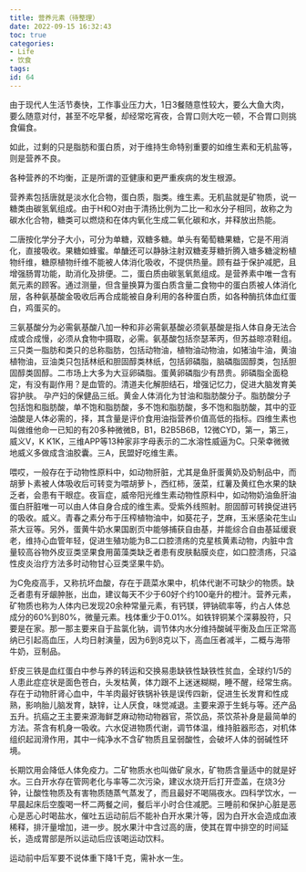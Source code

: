 ```yaml
---
title: 营养元素（待整理）
date: 2022-09-15 16:32:43
toc: true
categories:
- Life
- 饮食
tags:
id: 64
---
```


由于现代人生活节奏快，工作事业压力大，1日3餐随意性较大，要么大鱼大肉，要么随意对付，甚至不吃早餐，却经常吃宵夜，合胃口则大吃一顿，不合胃口则挑食偏食。

如此，过剩的只是脂肪和蛋白质，对于维持生命特别重要的如维生素和无机盐等，则是营养不良。

各种营养的不均衡，正是所谓的亚健康和更严重疾病的发生根源。

营养素包括唐就是淡水化合物，蛋白质，脂类。维生素。无机盐就是矿物质，说一糖类由碳氢氧组成。由于H和O对由于清扬比例为二比一和水分子相同，故称之为碳水化合物，糖类可以燃烧和在体内氧化生成二氧化碳和水，并释放出热能。

二唐按化学分子大小，可分为单糖，双糖多糖。单头有葡萄糖果糖，它是不用消化，直接吸收。果糖如蜂蜜。单醣还可以静脉注射双糖麦芽糖折腾入塘多糖淀粉植物纤维，糖原植物纤维不能被人体消化吸收，不提供热量。顾有益于保护减肥，且增强肠胃功能，助消化及排便。二，蛋白质由碳氢氧氮组成。是营养素中唯一含有氮元素的顾客。通过测量，但含量换算为蛋白质含量二食物中的蛋白质被人体消化层，各种氨基酸金吸收后再合成能被自身利用的各种蛋白质，如各种酶抗体血红蛋白，鸡蛋买的。

三氨基酸分为必需氨基酸八加一种和非必需氨基酸必须氨基酸是指人体自身无法合成或合成慢，必须从食物中摄取，必需。氨基酸包括奈瑟苯丙，但苏益晾凉鞋组。三只类一脂肪和类只的总称脂肪，包括动物油，植物油动物油，如猪油牛油，黄油植物油，豆油类只包括林纸和胆固醇类林纸，包括卵磷脂，脑磷脂固醇类，包括胆固醇类固醇。二市场上大多为大豆卵磷脂。蛋黄卵磷脂少有昂贵。卵磷脂全面稳定，有没有副作用？是血管的。清道夫化解胆结石，增强记忆力，促进大脑发育美容护肤。
孕产妇的保健品三纸。黄金人体消化为甘油和脂肪酸分子。脂肪酸分子包括饱和脂肪酸，单不饱和脂肪酸，多不饱和脂肪酸，多不饱和脂肪酸，其中的亚油酸是人体必需的，择，其含量是评价食用油指营养价值高低的指标。四维生素也叫做维他命一已知的有20多种微微B，B1，B2B5B6B，12微CYD，第一，第三，威义V，K K1K，三维APP等13种家非字母表示的二水溶性威逼为C。只荣幸微微地威义多做成含油胶囊。三A，民盟好吃维生素。

喂哎，一般存在于动物性原料中，如动物肝脏，尤其是鱼肝蛋黄奶及奶制品中，而胡萝卜素被人体吸收后可转变为喂胡萝卜，西红柿，菠菜，红薯及黄红色水果的缺乏者，会患有干眼症。夜盲症，威帝阳光维生素动物性原料中，如动物奶油鱼肝油蛋白肝脏唯一可以由人体自身合成的维生素。受紫外线照射。胆固醇可转换促进钙的吸收。威义。青春之素分布于压榨植物油中，如葵花子，芝麻，玉米感染花生山茶大豆等。另外，蛋黄牛奶水果国剧页中能够捕获自由基，并能综合自由基延缓衰老，维持心血管年轻，促进生殖功能为B二口腔溃疡的克星核黄素动物，内脏中含量较高谷物外皮豆类坚果食用菌藻类缺乏者患有皮肤黏膜炎症，如口腔溃疡，只溢性皮炎治疗方法多时动物甘心豆类坚果牛奶。

为C免疫高手，又称抗坏血酸，存在于蔬菜水果中，机体代谢不可缺少的物质。缺乏者患有牙龈肿胀，出血，建议每天不少于60好个约100毫升的橙汁。营养元素，矿物质也称为人体内已发现20余种常量元素，有钙镁，钾钠硫率等，约占人体总成分的60%到80%，微量元素。栈体重少于0.01%。如铁锌铜某个深募股符，只要是在家。那一那主要来自于盐氯化钠，调节体内水分维持酸碱平衡及血压正常高纳已引起高血压，人均日射演量，因为6到8克以下，高血压者减半，二概与海带牛奶，豆制品。

虾皮三铁是血红蛋白中参与养的转运和交换易患缺铁性缺铁性贫血，全球约1/5的人患此症症状是面色苍白，头发枯黄，体力跟不上迷迷糊糊，睡不醒，经常生病。存在于动物肝肾心血中，牛羊肉最好铁锅补铁是误传四新，促进生长发育和性成熟，影响胎儿脑发育，缺锌，让人厌食，味觉减退。主要来源于生蚝与等。还产品五升。抗癌之王主要来源海鲜芝麻动物动物器官，茶饮品，茶饮茶补身是最简单的方法。茶含有机身一吸收。六水促进物质代谢，调节体温，维持脏器形态，对机体组织起润滑作用，其中一纯净水不含矿物质且呈弱酸性，会破坏人体的弱碱性环境。

长期饮用会降低人体免疫力。二矿物质水也叫做矿泉水，矿物质含量适中的就是好水。三白开水存在管网老化与率等二次污染，建议水烧开后打开壶盖，在烧3分钟，让酸性物质及有害物质随蒸气蒸发了，而且最好不喝隔夜水。四科学饮水，一早晨起床后空腹喝一杯二两餐之间，餐后半小时合住减肥。三睡前和保护心脏是恶心是恶心时喝盐水，催吐五运动前后不能补白开水果汁等，因为白开水会造成血液稀释，排汗量增加，进一步。脱水果汁中含过高的唐，使其在胃中排空的时间延长，造成胃部是所以运动后应该喝运动饮料。

运动前中后军要不说体重下降1千克，需补水一生。
